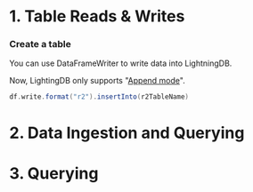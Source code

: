 # 1. Table Reads & Writes

### Create a table
You can use DataFrameWriter to write data into LightningDB.

Now, LightingDB only supports "[Append mode](https://spark.apache.org/docs/2.3.1/api/java/org/apache/spark/sql/SaveMode.html#Append)".

```scala
df.write.format("r2").insertInto(r2TableName)
```

# 2. Data Ingestion and Querying




# 3. Querying






